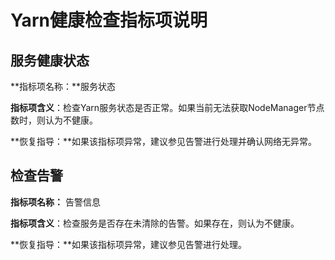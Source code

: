 # Yarn健康检查指标项说明<a name="ZH-CN_TOPIC_0174499460"></a>

## 服务健康状态<a name="zh-cn_topic_0035251779_section4782228113339"></a>

**指标项名称：**服务状态

**指标项含义**：检查Yarn服务状态是否正常。如果当前无法获取NodeManager节点数时，则认为不健康。

**恢复指导：**如果该指标项异常，建议参见告警进行处理并确认网络无异常。

## 检查告警<a name="zh-cn_topic_0035251779_section2245433113340"></a>

**指标项名称：**  告警信息

**指标项含义**：检查服务是否存在未清除的告警。如果存在，则认为不健康。

**恢复指导：**如果该指标项异常，建议参见告警进行处理。

